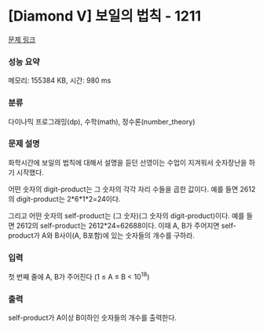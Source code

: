 # [Diamond V] 보일의 법칙 - 1211 

[문제 링크](https://www.acmicpc.net/problem/1211) 

### 성능 요약

메모리: 155384 KB, 시간: 980 ms

### 분류

다이나믹 프로그래밍(dp), 수학(math), 정수론(number_theory)

### 문제 설명

<p>화학시간에 보일의 법칙에 대해서 설명을 듣던 선영이는 수업이 지겨워서 숫자장난을 하기 시작했다.</p>

<p>어떤 숫자의 digit-product는 그 숫자의 각각 자리 수들을 곱한 값이다. 예를 들면 2612의 digit-product는 2*6*1*2=24이다.</p>

<p>그리고 어떤 숫자의 self-product는 (그 숫자)(그 숫자의 digit-product)이다. 예를 들면 2612의 self-product는 2612*24=62688이다. 이때 A, B가 주어지면 self-product가 A와 B사이(A, B포함)에 있는 숫자들의 개수를 구하라.</p>

### 입력 

 <p>첫 번째 줄에 A, B가 주어진다 (1 ≤ A ≤ B < 10<sup>18</sup>)</p>

### 출력 

 <p>self-product가 A이상 B이하인 숫자들의 개수를 출력한다.</p>


